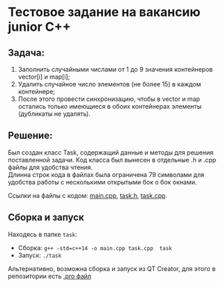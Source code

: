 # Тестовое задание на вакансию junior C++

## Задача:
1. Заполнить случайными числами от 1 до 9 значения контейнеров vector[i] и map[i];
2. Удалить случайное число элементов (не более 15) в каждом контейнере;
3. После этого провести синхронизацию, чтобы в vector и map остались только имеющиеся в обоих контейнерах элементы (дубликаты не удалять).

## Решение:
Был создан класс Task, содержащий данные и методы для решения поставленной задачи. Код класса был вынесен в отдельные .h и .cpp файлы для удобства чтения.   
Длинна строк кода в файлах была ограничена 79 символами для удобства работы с несколькими открытыми бок о бок окнами.   

Ссылки на файлы с кодом: [main.cpp](task/main.cpp), [task.h](task/task.h), [task.cpp](task/task.cpp). 

## Сборка и запуск
Находясь в папке `task`:
- Сборка: `g++ -std=c++14 -o main.cpp task.cpp  task`   
- Запуск: `./task`

Альтернативно, возможна сборка и запуск из QT Creator, для этого в репозитории есть [.pro файл](task/task.pro)  